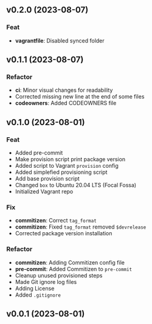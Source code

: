 ## v0.2.0 (2023-08-07)

### Feat

- **vagrantfile**: Disabled synced folder

## v0.1.1 (2023-08-07)

### Refactor

- **ci**: Minor visual changes for readability
- Corrected missing new line at the end of some files
- **codeowners**: Added CODEOWNERS file

## v0.1.0 (2023-08-01)

### Feat

- Added pre-commit
- Make provision script print package version
- Added script to Vagrant `provision` config
- Added simplefied provisioning script
- Add base provision script
- Changed `box` to Ubuntu 20.04 LTS (Focal Fossa)
- Initialized Vagrant repo

### Fix

- **commitizen**: Correct `tag_format`
- **commitizen**: Fixed `tag_format` removed `$devrelease`
- Corrected package version installation

### Refactor

- **commitizen**: Adding Commitizen config file
- **pre-commit**: Added Commitizen to `pre-commit`
- Cleanup unused provisioned steps
- Made Git ignore log files
- Adding License
- Added `.gitignore`

## v0.0.1 (2023-08-01)
